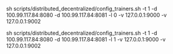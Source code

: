 sh scripts/distributed_decentralized/config_trainers.sh -t 1 -d 100.99.117.84:8080 -d 100.99.117.84:8081 -l 0 -v 127.0.0.1:9000 -v 127.0.0.1:9002


sh scripts/distributed_decentralized/config_trainers.sh -t 1 -d 100.99.117.84:8080 -d 100.99.117.84:8081 -l 1 -v 127.0.0.1:9000 -v 127.0.0.1:9002